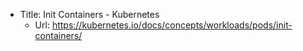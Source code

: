 * Title:	Init Containers - Kubernetes
  * Url:	https://kubernetes.io/docs/concepts/workloads/pods/init-containers/


